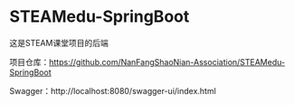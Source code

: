 # STEAMedu-SpringBoot

这是STEAM课堂项目的后端

项目仓库：https://github.com/NanFangShaoNian-Association/STEAMedu-SpringBoot

Swagger：http://localhost:8080/swagger-ui/index.html